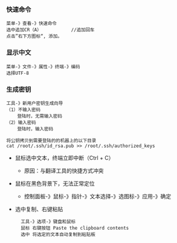 
### 快速命令 ###
	菜单-》查看-》快速命令
	选中追加CR（A）			//追加回车
	点击”右下方图标“, 添加。

### 显示中文 ###
	菜单-》文件-》属性-》终端-》编码
	选择UTF-8
	
### 生成密钥 ###
	工具-》新用户密钥生成向导
	（1）不输入密码
		登陆时，无需输入密码
	（2）输入密码
		登陆时，输入密码
	
	将公钥拷贝到需要登陆的的机器上的以下目录
	cat /root/.ssh/id_rsa.pub >> /root/.ssh/authorized_keys
	
- 鼠标选中文本，终端立即中断（Ctrl + C）	
	- 原因：与翻译工具的快捷方式冲突
	
- 鼠标在黑色背景下，无法正常定位
	- 控制面板-》鼠标-》指针-》文本选择-》选图标-》应用-》确定
	
- 选中复制、右键粘贴

		工具-》选项-》键盘和鼠标
		鼠标 右键按钮 Paste the clipboard contents
		选中 将选定的文本自动复制到粘贴板
